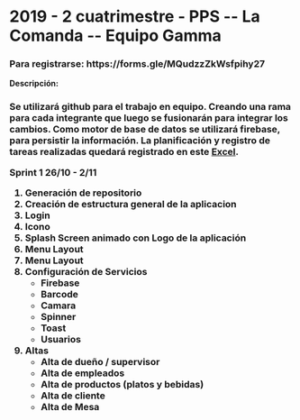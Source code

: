 <h1>
2019 - 2 cuatrimestre - PPS -- La Comanda -- Equipo Gamma
</h1>

<h3>
Para registrarse: https://forms.gle/MQudzzZkWsfpihy27
</h3>
<b>
Descripción:
</b>
<h3>
<p>
Se utilizará github para el trabajo en equipo. Creando una rama para cada integrante que luego se fusionarán para integrar los cambios.
Como motor de base de datos se utilizará firebase, para persistir la información.
La planificación y registro de tareas realizadas quedará registrado en este <a href="https://docs.google.com/spreadsheets/d/1Hso0U6gmNq-NEFsZ7tdsMgobRnvUpk5OAh_aCR_QS04/edit#gid=1587683816">Excel</a>.
</p>

<b>
Sprint 1 26/10 - 2/11
</b>
<ol>
  <li>Generación de repositorio</li>
  <li>Creación de estructura general de la aplicacion</li>
  <li>Login</li>
  <li>Icono</li>
  <li>Splash Screen animado con Logo de la aplicación</li>
  <li>Menu Layout</li>
  <li>Menu Layout</li>
  <li>Configuración de Servicios
    <ul>
    <li>Firebase</li>
    <li>Barcode</li>
    <li>Camara</li>
    <li>Spinner</li>
    <li>Toast</li>
    <li>Usuarios</li>
  </ul>
  </li>
  <li>Altas
    <ul>
      <li>Alta de dueño / supervisor</li>
      <li>Alta de empleados</li>
      <li>Alta de productos (platos y bebidas)</li>
      <li>Alta de cliente</li>
      <li>Alta de Mesa</li>
    </ul>
  </li>
</ol>

